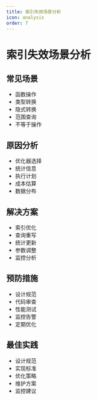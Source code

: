 ```yaml
---
title: 索引失效场景分析
icon: analysis
order: 7
---
```


# 索引失效场景分析

## 常见场景
- 函数操作
- 类型转换
- 隐式转换
- 范围查询
- 不等于操作

## 原因分析
- 优化器选择
- 统计信息
- 执行计划
- 成本估算
- 数据分布

## 解决方案
- 索引优化
- 查询重写
- 统计更新
- 参数调整
- 监控分析

## 预防措施
- 设计规范
- 代码审查
- 性能测试
- 监控告警
- 定期优化

## 最佳实践
- 设计规范
- 实现标准
- 优化策略
- 维护方案
- 监控建议
